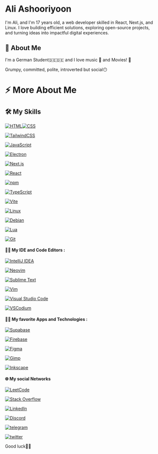 
# Ali Ashooriyoon

I'm Ali, and I'm 17 years old, a web developer skilled in React, Next.js, and Linux. I love building efficient solutions, exploring open-source projects, and turning ideas into impactful digital experiences.




## 🚀 About Me
I'm a German Student🇩🇪🇩🇪 and I love music 🎵 and Movies! 🎥

Grumpy, committed, polite, introverted but social😶

# ⚡️ More About Me

## 🛠 My Skills

[![HTML](https://img.shields.io/badge/HTML-%23E34F26.svg?logo=html5&logoColor=white)](#)[![CSS](https://img.shields.io/badge/CSS-1572B6?logo=css3&logoColor=fff)](#)

[![TailwindCSS](https://img.shields.io/badge/Tailwind%20CSS-%2338B2AC.svg?logo=tailwind-css&logoColor=white)](#)

[![JavaScript](https://img.shields.io/badge/JavaScript-F7DF1E?logo=javascript&logoColor=000)](#)

[![Electron](https://img.shields.io/badge/Electron-2B2E3A?logo=electron&logoColor=fff)](#)

[![Next.js](https://img.shields.io/badge/Next.js-black?logo=next.js&logoColor=white)](#)

[![React](https://img.shields.io/badge/React-%2320232a.svg?logo=react&logoColor=%2361DAFB)](#)

[![npm](https://img.shields.io/badge/npm-CB3837?logo=npm&logoColor=fff)](#)

[![TypeScript](https://img.shields.io/badge/TypeScript-3178C6?logo=typescript&logoColor=fff)](#)

[![Vite](https://img.shields.io/badge/Vite-646CFF?logo=vite&logoColor=fff)](#)

[![Linux](https://img.shields.io/badge/Linux-FCC624?logo=linux&logoColor=black)](#)

[![Debian](https://img.shields.io/badge/Debian-A81D33?logo=debian&logoColor=fff)](#)








[![Lua](https://img.shields.io/badge/Lua-%232C2D72.svg?logo=lua&logoColor=white)](#)

[![Git](https://img.shields.io/badge/Git-F05032?logo=git&logoColor=fff)](#)


#### 👩‍💻 My IDE and Code Editors :
 

[![IntelliJ IDEA](https://img.shields.io/badge/IntelliJIDEA-000000.svg?logo=intellij-idea&logoColor=white)](#)

[![Neovim](https://img.shields.io/badge/Neovim-57A143?logo=neovim&logoColor=fff)](#)

[![Sublime Text](https://img.shields.io/badge/Sublime%20Text-%23575757.svg?logo=sublime-text&logoColor=important)](#)

[![Vim](https://img.shields.io/badge/Vim-%2311AB00.svg?logo=vim&logoColor=white)](#)

[![Visual Studio Code](https://custom-icon-badges.demolab.com/badge/Visual%20Studio%20Code-0078d7.svg?logo=vsc&logoColor=white)](#)

[![VSCodium](https://img.shields.io/badge/VSCodium-2F80ED?logo=vscodium&logoColor=fff)](#)

#### 🧠😍 My favorite Apps and Technologies :
[![Supabase](https://img.shields.io/badge/Supabase-3FCF8E?logo=supabase&logoColor=fff)](#)

[![Firebase](https://img.shields.io/badge/Firebase-039BE5?logo=Firebase&logoColor=white)](#)

[![Figma](https://img.shields.io/badge/Figma-F24E1E?logo=figma&logoColor=white)](#)

[![Gimp](https://img.shields.io/badge/Gimp-5C5543?logo=gimp&logoColor=white)](#)

[![Inkscape](https://img.shields.io/badge/Inkscape-000000?logo=Inkscape&logoColor=white)](#)

#### 🌐 My social Networks


[![LeetCode](https://img.shields.io/badge/LeetCode-000000?logo=LeetCode&logoColor=#d16c06)](https://leetcode.com/u/aliashooriyoon/)

[![Stack Overflow](https://img.shields.io/badge/-Stack%20Overflow-FE7A16?logo=stack-overflow&logoColor=white)](https://stackoverflow.com/users/17091510/aliashooriyoon)

[![LinkedIn](https://img.shields.io/badge/Linkedin-%230077B5.svg?logo=linkedin&logoColor=white)](#)

[![Discord](https://img.shields.io/badge/Discord-%235865F2.svg?&logo=discord&logoColor=white)](https://discord.gg/z5yBp7x3)

[![telegram](https://img.shields.io/badge/telegram-0A66C2?style=for-the-badge&logo=telegram&logoColor=white)](https://t.me/ali_ash1386)

[![twitter](https://img.shields.io/badge/twitter-1DA1F2?style=for-the-badge&logo=twitter&logoColor=white)](https://x.com/Aliash1386)


Good luck🌱🌱

<!--
**AliAshooriyoon/AliAshooriyoon** is a ✨ _special_ ✨ repository because its `README.md` (this file) appears on your GitHub profile.

Here are some ideas to get you started:

- 🔭 I’m currently working on ...
- 🌱 I’m currently learning ...
- 👯 I’m looking to collaborate on ...
- 🤔 I’m looking for help with ...
- 💬 Ask me about ...
- 📫 How to reach me: ...
- 😄 Pronouns: ...
- ⚡ Fun fact: ...
-->
